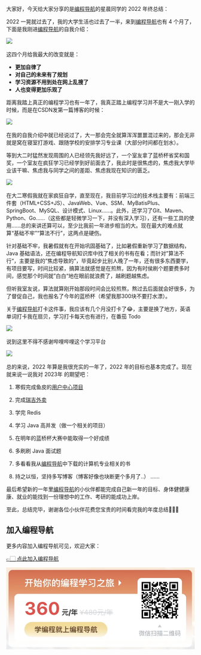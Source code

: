 大家好，今天给大家分享的是[编程导航](https://mp.weixin.qq.com/s?__biz=MzI1NDczNTAwMA==&mid=2247524980&idx=2&sn=9ddcdb6c52aa096ed4c5ad0ced946a7d&chksm=e9c28583deb50c95f3c2665713a8bbc372c68332b3bfb846cf4b23af3f1cc07164832a291335&token=689599617&lang=zh_CN&scene=21#wechat_redirect)的星晨同学的 2022 年终总结：

2022 一晃就过去了，我的大学生活也过去了一半，来到[编程导航](https://mp.weixin.qq.com/s?__biz=MzI1NDczNTAwMA==&mid=2247524980&idx=2&sn=9ddcdb6c52aa096ed4c5ad0ced946a7d&chksm=e9c28583deb50c95f3c2665713a8bbc372c68332b3bfb846cf4b23af3f1cc07164832a291335&token=689599617&lang=zh_CN&scene=21#wechat_redirect)也有 4 个月了，下面是我刚进[编程导航](https://mp.weixin.qq.com/s?__biz=MzI1NDczNTAwMA==&mid=2247524980&idx=2&sn=9ddcdb6c52aa096ed4c5ad0ced946a7d&chksm=e9c28583deb50c95f3c2665713a8bbc372c68332b3bfb846cf4b23af3f1cc07164832a291335&token=689599617&lang=zh_CN&scene=21#wechat_redirect)的自我介绍：

![](https://files.mdnice.com/user/31817/b175d7d9-da35-4908-9f88-c356b9f7c7b2.png)

这四个月给我最大的改变就是：

- **更加自律了**
- **对自己的未来有了规划**
- **学习资源不用到处在网上乱搜了**
- **人也变得更加乐观了**

距离我踏上真正的编程学习也有一年了，我真正踏上编程学习并不是大一刚入学的时候，而是在CSDN发第一篇博客的时候：

![](https://files.mdnice.com/user/31817/92cd9eba-2f2d-44a2-b061-f33e5e70dbea.png)


在我的自我介绍中就已经说过了，大一那会完全就算浑浑噩噩混过来的，那会无非就是窝在寝室打游戏、跟随学校的安排学习专业课（大部分时间都在划水）。

等到大二时猛然发现周围的人已经领先我好远了，一个室友拿了蓝桥杯省奖和国奖，一个室友在疯狂学习已经学到好前面去了，我此时是很焦虑的，焦虑我大学毕业该干嘛、焦虑我与同学之间的差距、焦虑我现在知识的匮乏。


![](https://files.mdnice.com/user/31817/de504fcc-3562-4204-8147-13ea010a1aa0.png)




在大二寒假我就在家疯狂自学，直至现在，我目前学习过的技术栈主要有：前端三件套（HTML+CSS+JS）、JavaWeb、Vue、SSM、MyBatisPlus、SpringBoot、MySQL、设计模式、Linux……。此外，还学习了Git、Maven、Python、Go……（这些都是轻微学习一下，并没有深入学习），还有一些工具的使用……总的来讲还算可以，至少比我前一年进步相当的大。现在最大的难点就算“基础不牢”“算法不行”，这两点是硬伤。

针对基础不牢，我暑假就有在开始巩固基础了，比如暑假重新学习了数据结构，Java 基础语法，还在编程导航知识库中找了相关的书有在看；而针对”算法不行“，主要是我的”焦虑导致的“，毕竟起步比别人晚了一年，还有很多东西要学，有项目要写，时间比较紧，搞算法就感觉是在煎熬，因为有时侯刷个题要费多时间，感觉那个时间就”白白“地在眼前就浪费了，越刷题越焦虑。

但听我室友说，算法就算刚开始那段时间会比较煎熬，熬过去后面就会好很多，为了督促自己，我也报名了今年的蓝桥杯（希望我那300块不要打水漂）。

关于[编程导航](https://mp.weixin.qq.com/s?__biz=MzI1NDczNTAwMA==&mid=2247524980&idx=2&sn=9ddcdb6c52aa096ed4c5ad0ced946a7d&chksm=e9c28583deb50c95f3c2665713a8bbc372c68332b3bfb846cf4b23af3f1cc07164832a291335&token=689599617&lang=zh_CN&scene=21#wechat_redirect)打卡这件事，我应该有几个月没打卡了😂，主要是换了地方，英语单词打卡我在扇贝，学习打卡每天也有进行，在番茄 Todo

![](https://files.mdnice.com/user/31817/1cf255f8-7478-42bc-89fd-8c871feff062.png)





说到这里不得不感谢哔哩哔哩这个学习平台

![](https://files.mdnice.com/user/31817/5ab9995a-cadf-4fe8-8b3f-b448895d33e9.png)

总的来说，2022 年算是我很充实的一年了，2022 年的目标也基本完成了。现在就来说一说我对 2023年 的期望吧：

1. 寒假完成鱼皮的[用户中心项目](https://mp.weixin.qq.com/s?__biz=MzI1NDczNTAwMA==&mid=2247508517&idx=1&sn=66803910cf2e7d88e6cab30df9271d5d&chksm=e9c245d2deb5ccc4a2287198f594e7fbcb43d00b0101d9cab77ff17c1412c46e5d99a438e48d&token=579718986&lang=zh_CN&scene=21#wechat_redirect)
2. 完成[瑞吉外卖](https://mp.weixin.qq.com/s?__biz=MzI1NDczNTAwMA==&mid=2247526775&idx=1&sn=5a2bec6acbe58ecde227bb39c5f86627&chksm=e9c28e80deb50796f52ea385ede7816dc08f99eb19028c2fdbf546099a3d636382fbee31de67&lang=zh_CN&scene=21#wechat_redirect)
3. 学完 Redis
4. 学习 Java 高并发（做一个相关的项目）
5. 在明年的蓝桥杯大赛中能取得一个好成绩
6. 多刷刷 Java 面试题
7. 多看看我从[编程导航](https://mp.weixin.qq.com/s?__biz=MzI1NDczNTAwMA==&mid=2247524980&idx=2&sn=9ddcdb6c52aa096ed4c5ad0ced946a7d&chksm=e9c28583deb50c95f3c2665713a8bbc372c68332b3bfb846cf4b23af3f1cc07164832a291335&token=689599617&lang=zh_CN&scene=21#wechat_redirect)中下载的计算机专业相关的书

8. 持之以恒，坚持多写博客（博客好像也块断更个多月了..）
……

最后希望新的一年里[编程导航](https://mp.weixin.qq.com/s?__biz=MzI1NDczNTAwMA==&mid=2247524980&idx=2&sn=9ddcdb6c52aa096ed4c5ad0ced946a7d&chksm=e9c28583deb50c95f3c2665713a8bbc372c68332b3bfb846cf4b23af3f1cc07164832a291335&token=689599617&lang=zh_CN&scene=21#wechat_redirect)的小伙伴都能完成自己新一年的目标、身体健健康康、就业的能找到一份理想中的工作、考研的能成功上岸。

至此，总结完毕，谢谢各位小伙伴花费您宝贵的时间看完我的年度总结🌹🌹🌹

## 加入编程导航

更多内容加入编程导航可见，欢迎大家：

[👉🏻 点此加入编程导航](https://yuyuanweb.feishu.cn/wiki/SDtMwjR1DituVpkz5MLc3fZLnzb)

![微信扫码领券加入](../../../image/join_us.png)
